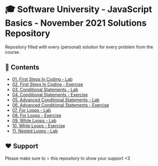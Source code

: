 # :mortar_board: Software University - JavaScript Basics - November 2021 Solutions Repository
Repository filled with every (personal) solution for every problem from the course. 

## :orange_book: Contents 
* [01. First Steps In Coding - Lab](https://github.com/vassdeniss/softuni-js-basics-november-2021-solutions/tree/master/01.FirstStepsInCoding) 
* [02. First Steps In Coding - Exercise](https://github.com/vassdeniss/softuni-js-basics-november-2021-solutions/tree/master/02.FirstStepsInCodingExercise) 
* [03. Conditional Statements - Lab](https://github.com/vassdeniss/softuni-js-basics-november-2021-solutions/tree/master/03.ConditionalStatements)
* [04. Conditional Statements - Exercise](https://github.com/vassdeniss/softuni-js-basics-november-2021-solutions/tree/master/04.ConditionalStatementsExercise)
* [05. Advanced Conditional Statements - Lab](https://github.com/vassdeniss/softuni-js-basics-november-2021-solutions/tree/master/05.AdvancedConditionalStatements)
* [06. Advanced Conditional Statements - Exercise](https://github.com/vassdeniss/softuni-js-basics-november-2021-solutions/tree/master/06.AdvancedConditionalStatementsExercise)
* [07. For Loops - Lab](https://github.com/vassdeniss/softuni-js-basics-november-2021-solutions/tree/master/07.ForLoops)
* [08. For Loops - Exercise](https://github.com/vassdeniss/softuni-js-basics-november-2021-solutions/tree/master/08.ForLoopsExercise)
* [09. While Loops - Lab](https://github.com/vassdeniss/softuni-js-basics-november-2021-solutions/tree/master/09.WhileLoops)
* [10. While Loops - Exercise](https://github.com/vassdeniss/softuni-js-basics-november-2021-solutions/tree/master/10.WhileLoopsExercise)
* [11. Nested Loops - Lab](https://github.com/vassdeniss/softuni-js-basics-november-2021-solutions/tree/master/11.NestedLoops)
<!--
* [More Exercises](https://github.com/vassdeniss/softuni-programming-basics-cs-july-solutions/tree/master/MoreExercises) 
-->

## :heart: Support
Please make sure to :star: this repository to show your support <3